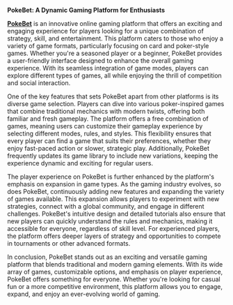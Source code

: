 **PokeBet: A Dynamic Gaming Platform for Enthusiasts**

**[PokeBet](https://pokebet.com.ph)** is an innovative online gaming platform that offers an exciting and engaging experience for players looking for a unique combination of strategy, skill, and entertainment. This platform caters to those who enjoy a variety of game formats, particularly focusing on card and poker-style games. Whether you're a seasoned player or a beginner, PokeBet provides a user-friendly interface designed to enhance the overall gaming experience. With its seamless integration of game modes, players can explore different types of games, all while enjoying the thrill of competition and social interaction.

One of the key features that sets PokeBet apart from other platforms is its diverse game selection. Players can dive into various poker-inspired games that combine traditional mechanics with modern twists, offering both familiar and fresh gameplay. The platform offers a free combination of games, meaning users can customize their gameplay experience by selecting different modes, rules, and styles. This flexibility ensures that every player can find a game that suits their preferences, whether they enjoy fast-paced action or slower, strategic play. Additionally, PokeBet frequently updates its game library to include new variations, keeping the experience dynamic and exciting for regular users.

The player experience on PokeBet is further enhanced by the platform's emphasis on expansion in game types. As the gaming industry evolves, so does PokeBet, continuously adding new features and expanding the variety of games available. This expansion allows players to experiment with new strategies, connect with a global community, and engage in different challenges. PokeBet's intuitive design and detailed tutorials also ensure that new players can quickly understand the rules and mechanics, making it accessible for everyone, regardless of skill level. For experienced players, the platform offers deeper layers of strategy and opportunities to compete in tournaments or other advanced formats.

In conclusion, PokeBet stands out as an exciting and versatile gaming platform that blends traditional and modern gaming elements. With its wide array of games, customizable options, and emphasis on player experience, PokeBet offers something for everyone. Whether you're looking for casual fun or a more competitive environment, this platform allows you to engage, expand, and enjoy an ever-evolving world of gaming.